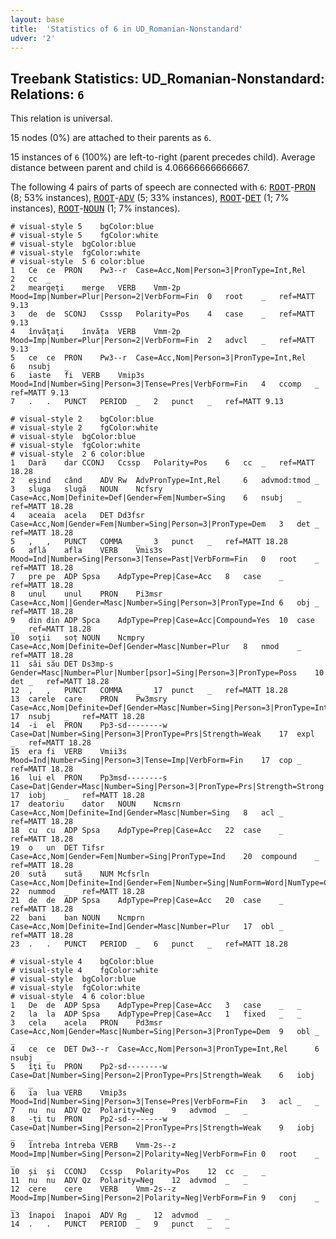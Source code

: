 ```yaml
---
layout: base
title:  'Statistics of 6 in UD_Romanian-Nonstandard'
udver: '2'
---
```


## Treebank Statistics: UD_Romanian-Nonstandard: Relations: `6`

This relation is universal.

15 nodes (0%) are attached to their parents as `6`.

15 instances of `6` (100%) are left-to-right (parent precedes child).
Average distance between parent and child is 4.06666666666667.

The following 4 pairs of parts of speech are connected with `6`: <tt><a href="ro_nonstandard-dep-ROOT.html">ROOT</a></tt>-<tt><a href="ro_nonstandard-feat-PRON.html">PRON</a></tt> (8; 53% instances), <tt><a href="ro_nonstandard-dep-ROOT.html">ROOT</a></tt>-<tt><a href="ro_nonstandard-pos-ADV.html">ADV</a></tt> (5; 33% instances), <tt><a href="ro_nonstandard-dep-ROOT.html">ROOT</a></tt>-<tt><a href="ro_nonstandard-pos-DET.html">DET</a></tt> (1; 7% instances), <tt><a href="ro_nonstandard-dep-ROOT.html">ROOT</a></tt>-<tt><a href="ro_nonstandard-pos-NOUN.html">NOUN</a></tt> (1; 7% instances).


~~~ conllu
# visual-style 5	bgColor:blue
# visual-style 5	fgColor:white
# visual-style 	bgColor:blue
# visual-style 	fgColor:white
# visual-style  5 6	color:blue
1	Ce	ce	PRON	Pw3--r	Case=Acc,Nom|Person=3|PronType=Int,Rel		2	cc	_
2	meargeţi	merge	VERB	Vmm-2p	Mood=Imp|Number=Plur|Person=2|VerbForm=Fin	0	root	_	ref=MATT 9.13
3	de	de	SCONJ	Csssp	Polarity=Pos	4	case	_	ref=MATT 9.13
4	învăţaţi	învăța	VERB	Vmm-2p	Mood=Imp|Number=Plur|Person=2|VerbForm=Fin	2	advcl	_	ref=MATT 9.13
5	ce	ce	PRON	Pw3--r	Case=Acc,Nom|Person=3|PronType=Int,Rel		6	nsubj	_
6	iaste	fi	VERB	Vmip3s	Mood=Ind|Number=Sing|Person=3|Tense=Pres|VerbForm=Fin	4	ccomp	_	ref=MATT 9.13
7	.	.	PUNCT	PERIOD	_	2	punct	_	ref=MATT 9.13

~~~


~~~ conllu
# visual-style 2	bgColor:blue
# visual-style 2	fgColor:white
# visual-style 	bgColor:blue
# visual-style 	fgColor:white
# visual-style  2 6	color:blue
1	Dară	dar	CCONJ	Ccssp	Polarity=Pos	6	cc	_	ref=MATT 18.28
2	eșind	când	ADV	Rw	AdvPronType=Int,Rel		6	advmod:tmod	_
3	sluga	slugă	NOUN	Ncfsry	Case=Acc,Nom|Definite=Def|Gender=Fem|Number=Sing	6	nsubj	_	ref=MATT 18.28
4	aceaia	acela	DET	Dd3fsr	Case=Acc,Nom|Gender=Fem|Number=Sing|Person=3|PronType=Dem	3	det	_	ref=MATT 18.28
5	,	,	PUNCT	COMMA	_	3	punct	_	ref=MATT 18.28
6	află	afla	VERB	Vmis3s	Mood=Ind|Number=Sing|Person=3|Tense=Past|VerbForm=Fin	0	root	_	ref=MATT 18.28
7	pre	pe	ADP	Spsa	AdpType=Prep|Case=Acc	8	case	_	ref=MATT 18.28
8	unul	unul	PRON	Pi3msr	Case=Acc,Nom||Gender=Masc|Number=Sing|Person=3|PronType=Ind	6	obj	_	ref=MATT 18.28
9	din	din	ADP	Spca	AdpType=Prep|Case=Acc|Compound=Yes	10	case	_	ref=MATT 18.28
10	soţii	soț	NOUN	Ncmpry	Case=Acc,Nom|Definite=Def|Gender=Masc|Number=Plur	8	nmod	_	ref=MATT 18.28
11	săi	său	DET	Ds3mp-s	Gender=Masc|Number=Plur|Number[psor]=Sing|Person=3|PronType=Poss	10	det	_	ref=MATT 18.28
12	,	,	PUNCT	COMMA	_	17	punct	_	ref=MATT 18.28
13	carele	care	PRON	Pw3msry	Case=Acc,Nom|Definite=Def|Gender=Masc|Number=Sing|Person=3|PronType=Int,Rel	17	nsubj	_	ref=MATT 18.28
14	-i	el	PRON	Pp3-sd--------w 	Case=Dat|Number=Sing|Person=3|PronType=Prs|Strength=Weak	17	expl	_	ref=MATT 18.28
15	era	fi	VERB	Vmii3s	Mood=Ind|Number=Sing|Person=3|Tense=Imp|VerbForm=Fin	17	cop	_	ref=MATT 18.28
16	lui	el	PRON	Pp3msd--------s 	Case=Dat|Gender=Masc|Number=Sing|Person=3|PronType=Prs|Strength=Strong	17	iobj	_	ref=MATT 18.28
17	deatoriu	dator	NOUN	Ncmsrn	Case=Acc,Nom|Definite=Ind|Gender=Masc|Number=Sing	8	acl	_	ref=MATT 18.28
18	cu	cu	ADP	Spsa	AdpType=Prep|Case=Acc	22	case	_	ref=MATT 18.28
19	o	un	DET	Tifsr	Case=Acc,Nom|Gender=Fem|Number=Sing|PronType=Ind	20	compound	_	ref=MATT 18.28
20	sută	sută	NUM	Mcfsrln	Case=Acc,Nom|Definite=Ind|Gender=Fem|Number=Sing|NumForm=Word|NumType=Card	22	nummod	_	ref=MATT 18.28
21	de	de	ADP	Spsa	AdpType=Prep|Case=Acc	20	case	_	ref=MATT 18.28
22	bani	ban	NOUN	Ncmprn	Case=Acc,Nom|Definite=Ind|Gender=Masc|Number=Plur	17	obl	_	ref=MATT 18.28
23	.	.	PUNCT	PERIOD	_	6	punct	_	ref=MATT 18.28

~~~


~~~ conllu
# visual-style 4	bgColor:blue
# visual-style 4	fgColor:white
# visual-style 	bgColor:blue
# visual-style 	fgColor:white
# visual-style  4 6	color:blue
1	De	de	ADP	Spsa	AdpType=Prep|Case=Acc	3	case	_	_
2	la	la	ADP	Spsa	AdpType=Prep|Case=Acc	1	fixed	_	_
3	cela	acela	PRON	Pd3msr	Case=Acc,Nom|Gender=Masc|Number=Sing|Person=3|PronType=Dem	9	obl	_	_
4	ce	ce	DET	Dw3--r	Case=Acc,Nom|Person=3|PronType=Int,Rel		6	nsubj	_
5	îţi	tu	PRON	Pp2-sd--------w	Case=Dat|Number=Sing|Person=2|PronType=Prs|Strength=Weak	6	iobj	_	_
6	ia	lua	VERB	Vmip3s	Mood=Ind|Number=Sing|Person=3|Tense=Pres|VerbForm=Fin	3	acl	_	_
7	nu	nu	ADV	Qz	Polarity=Neg	9	advmod	_	_
8	-ți	tu	PRON	Pp2-sd--------w	Case=Dat|Number=Sing|Person=2|PronType=Prs|Strength=Weak	9	iobj	_	_
9	întreba	întreba	VERB	Vmm-2s--z	Mood=Imp|Number=Sing|Person=2|Polarity=Neg|VerbForm=Fin	0	root	_	_
10	și	și	CCONJ	Ccssp	Polarity=Pos	12	cc	_	_
11	nu	nu	ADV	Qz	Polarity=Neg	12	advmod	_	_
12	cere	cere	VERB	Vmm-2s--z	Mood=Imp|Number=Sing|Person=2|Polarity=Neg|VerbForm=Fin	9	conj	_	_
13	înapoi	înapoi	ADV	Rg	_	12	advmod	_	_
14	.	.	PUNCT	PERIOD	_	9	punct	_	_

~~~


